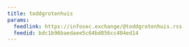```yaml
---
title: toddgrotenhuis
params:
  feedlink: https://infosec.exchange/@toddgrotenhuis.rss
  feedid: bdc1b96baedaee5c64bd856cc404ed14
---
```

